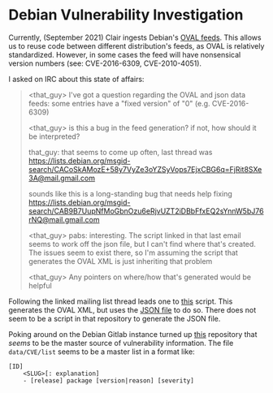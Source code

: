 # Debian Vulnerability Investigation

Currently, (September 2021) Clair ingests Debian's [OVAL feeds][ovalfeed].
This allows us to reuse code between different distribution's feeds, as OVAL is relatively standardized.
However, in some cases the feed will have nonsensical version numbers (see: CVE-2016-6309, CVE-2010-4051).

I asked on IRC about this state of affairs:

><that_guy> I've got a question regarding the OVAL and json data feeds: some entries have a "fixed version" of "0" (e.g. CVE-2016-6309)
>
><that_guy> is this a bug in the feed generation? if not, how should it be interpreted?
>
><pabs> that_guy: that seems to come up often, last thread was https://lists.debian.org/msgid-search/CACoSkAMozE+58y7VyZe3oYZSyVops7EjxCBG6q=FjRit8SXe3A@mail.gmail.com
>
><pabs> sounds like this is a long-standing bug that needs help fixing https://lists.debian.org/msgid-search/CAB9B7UupNfMoGbnOzu6eRjvUZT2iDBbFfxEQ2sYnnW5bJ76rNQ@mail.gmail.com
>
><that_guy> pabs: interesting. The script linked in that last email seems to work off the json file, but I can't find where that's created. The issues seem to exist there, so I'm assuming the script that generates the OVAL XML is just inheriting that problem
>
><that_guy> Any pointers on where/how that's generated would be helpful

Following the linked mailing list thread leads one to [this][ovalscript] script.
This generates the OVAL XML, but uses the [JSON file][jsonfeed] to do so.
There does not seem to be a script in that repository to generate the JSON file.

Poking around on the Debian Gitlab instance turned up [this][security-tracker] repository that _seems_ to be the master source of vulnerability information.
The file `data/CVE/list` seems to be a master list in a format like:

	[ID]
		<SLUG>[: explanation]
		- [release] package [version|reason] [severity]

[ovalfeed]: https://www.debian.org/security/oval/
[ovalscript]: https://salsa.debian.org/webmaster-team/webwml/-/blob/master/english/security/oval/generate.py
[jsonfeed]: https://security-tracker.debian.org/tracker/data/json
[security-tracker]: https://salsa.debian.org/security-tracker-team/security-tracker/-/tree/master